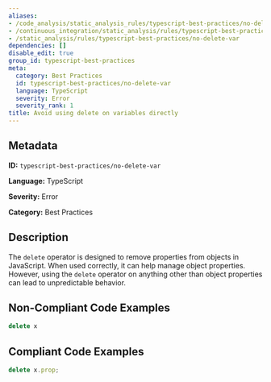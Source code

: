 ```yaml
---
aliases:
- /code_analysis/static_analysis_rules/typescript-best-practices/no-delete-var
- /continuous_integration/static_analysis/rules/typescript-best-practices/no-delete-var
- /static_analysis/rules/typescript-best-practices/no-delete-var
dependencies: []
disable_edit: true
group_id: typescript-best-practices
meta:
  category: Best Practices
  id: typescript-best-practices/no-delete-var
  language: TypeScript
  severity: Error
  severity_rank: 1
title: Avoid using delete on variables directly
---
```

<!--  SOURCED FROM https://github.com/DataDog/datadog-static-analyzer-rule-docs -->


## Metadata
**ID:** `typescript-best-practices/no-delete-var`

**Language:** TypeScript

**Severity:** Error

**Category:** Best Practices

## Description
The `delete` operator is designed to remove properties from objects in JavaScript. When used correctly, it can help manage object properties. However, using the `delete` operator on anything other than object properties can lead to unpredictable behavior.

## Non-Compliant Code Examples
```typescript
delete x
```

## Compliant Code Examples
```typescript
delete x.prop;
```
